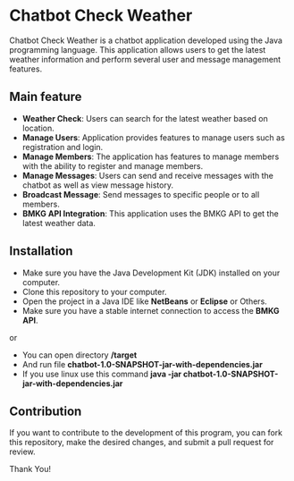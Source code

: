 # Chatbot Check Weather
Chatbot Check Weather is a chatbot application developed using the Java programming language. This application allows users to get the latest weather information and perform several user and message management features.

## Main feature
- **Weather Check**: Users can search for the latest weather based on location.
- **Manage Users**: Application provides features to manage users such as registration and login.
- **Manage Members**: The application has features to manage members with the ability to register and manage members.
- **Manage Messages**: Users can send and receive messages with the chatbot as well as view message history.
- **Broadcast Message**: Send messages to specific people or to all members.
- **BMKG API Integration**: This application uses the BMKG API to get the latest weather data.

## Installation
- Make sure you have the Java Development Kit (JDK) installed on your computer.
- Clone this repository to your computer.
- Open the project in a Java IDE like **NetBeans** or **Eclipse** or Others.
- Make sure you have a stable internet connection to access the **BMKG API**.

or

- You can open directory **/target**
- And run file **chatbot-1.0-SNAPSHOT-jar-with-dependencies.jar**
- If you use linux use this command **java -jar chatbot-1.0-SNAPSHOT-jar-with-dependencies.jar**


## Contribution
If you want to contribute to the development of this program, you can fork this repository, make the desired changes, and submit a pull request for review.

Thank You!
